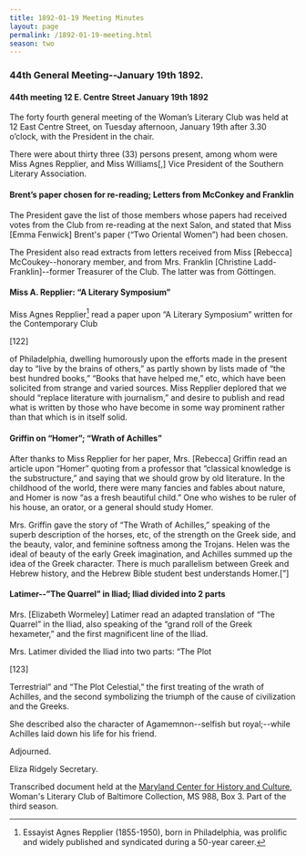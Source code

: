 ```yaml
---
title: 1892-01-19 Meeting Minutes
layout: page
permalink: /1892-01-19-meeting.html
season: two
---
```

### 44th General Meeting--January 19th 1892.

#### 44th meeting 12 E. Centre Street January 19th 1892

The forty fourth general meeting of the Woman’s Literary Club was held at 12 East Centre Street, on Tuesday afternoon, January 19th after 3.30 o’clock, with the President in the chair.

There were about thirty three (33) persons present, among whom were Miss Agnes Repplier, and Miss Williams[,] Vice President of the Southern Literary Association.

#### Brent’s paper chosen for re-reading; Letters from McConkey and Franklin

The President gave the list of those members whose papers had received votes from the Club from re-reading at the next Salon, and stated that Miss [Emma Fenwick] Brent's paper (“Two Oriental Women”) had been chosen.

The President also read extracts from letters received from Miss [Rebecca] McCoukey--honorary member, and from Mrs. Franklin [Christine Ladd-Franklin]--former Treasurer of the Club. The latter was from Göttingen.

#### Miss A. Repplier: “A Literary Symposium”

Miss Agnes Repplier[^1-12_01] read a paper upon “A Literary Symposium” written for the Contemporary Club

[^1-12_01]: Essayist Agnes Repplier (1855-1950), born in Philadelphia, was prolific and widely published and syndicated during a 50-year career.  

[122]

of Philadelphia, dwelling humorously upon the efforts made in the present day to “live by the brains of others,” as partly shown by lists made of “the best hundred books,” “Books that have helped me,” etc, which have been solicited from strange and varied sources. Miss Repplier deplored that we should “replace literature with journalism,” and desire to publish and read what is written by those who have become in some way prominent rather than that which is in itself solid.

#### Griffin on “Homer”; “Wrath of Achilles”

After thanks to Miss Repplier for her paper, Mrs. [Rebecca] Griffin read an article upon “Homer” quoting from a professor that “classical knowledge is the substructure,” and saying that we should grow by old literature. In the childhood of the world, there were many fancies and fables about nature, and Homer is now “as a fresh beautiful child.” One who wishes to be ruler of his house, an orator, or a general should study Homer.

Mrs. Griffin gave the story of “The Wrath of Achilles,” speaking of the superb description of the horses, etc, of the strength on the Greek side, and the beauty, valor, and feminine softness among the Trojans. Helen was the ideal of beauty of the early Greek imagination, and Achilles summed up the idea of the Greek character. There is much parallelism between Greek and Hebrew history, and the Hebrew Bible student best understands Homer.[”]

#### Latimer--”The Quarrel” in Iliad; Iliad divided into 2 parts

Mrs. [Elizabeth Wormeley] Latimer read an adapted translation of “The Quarrel” in the Iliad, also speaking of the “grand roll of the Greek hexameter,” and the first magnificent line of the Iliad.

Mrs. Latimer divided the Iliad into two parts: “The Plot

[123]

Terrestrial” and “The Plot Celestial,” the first treating of the wrath of Achilles, and the second symbolizing the triumph of the cause of civilization and the Greeks.

She described also the character of Agamemnon--selfish but royal;--while Achilles laid down his life for his friend.

Adjourned.

Eliza Ridgely
Secretary.

Transcribed document held at the [Maryland Center for History and Culture](http://mdhs.org/), Woman's Literary Club of Baltimore Collection, MS 988, Box 3. Part of the third season.